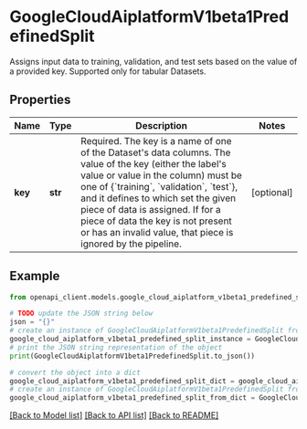 # GoogleCloudAiplatformV1beta1PredefinedSplit

Assigns input data to training, validation, and test sets based on the value of a provided key. Supported only for tabular Datasets.

## Properties

Name | Type | Description | Notes
------------ | ------------- | ------------- | -------------
**key** | **str** | Required. The key is a name of one of the Dataset&#39;s data columns. The value of the key (either the label&#39;s value or value in the column) must be one of {&#x60;training&#x60;, &#x60;validation&#x60;, &#x60;test&#x60;}, and it defines to which set the given piece of data is assigned. If for a piece of data the key is not present or has an invalid value, that piece is ignored by the pipeline. | [optional] 

## Example

```python
from openapi_client.models.google_cloud_aiplatform_v1beta1_predefined_split import GoogleCloudAiplatformV1beta1PredefinedSplit

# TODO update the JSON string below
json = "{}"
# create an instance of GoogleCloudAiplatformV1beta1PredefinedSplit from a JSON string
google_cloud_aiplatform_v1beta1_predefined_split_instance = GoogleCloudAiplatformV1beta1PredefinedSplit.from_json(json)
# print the JSON string representation of the object
print(GoogleCloudAiplatformV1beta1PredefinedSplit.to_json())

# convert the object into a dict
google_cloud_aiplatform_v1beta1_predefined_split_dict = google_cloud_aiplatform_v1beta1_predefined_split_instance.to_dict()
# create an instance of GoogleCloudAiplatformV1beta1PredefinedSplit from a dict
google_cloud_aiplatform_v1beta1_predefined_split_from_dict = GoogleCloudAiplatformV1beta1PredefinedSplit.from_dict(google_cloud_aiplatform_v1beta1_predefined_split_dict)
```
[[Back to Model list]](../README.md#documentation-for-models) [[Back to API list]](../README.md#documentation-for-api-endpoints) [[Back to README]](../README.md)


